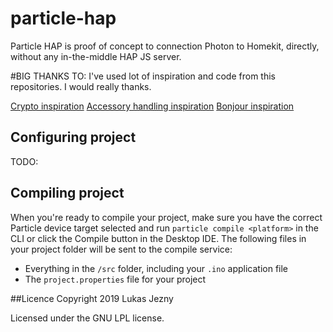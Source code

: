 # particle-hap

Particle HAP is proof of concept to connection Photon to Homekit, directly, without any in-the-middle HAP JS server.

#BIG THANKS TO:
I've used lot of inspiration and code from this repositories. I would really thanks.

[Crypto inspiration](https://github.com/maximkulkin/esp-homekit-demo)
[Accessory handling inspiration](https://github.com/etwmc/Personal-HomeKit-HAP)
[Bonjour inspiration](https://github.com/moflo/homekit-particle)

## Configuring project
TODO:

## Compiling project

When you're ready to compile your project, make sure you have the correct Particle device target selected and run `particle compile <platform>` in the CLI or click the Compile button in the Desktop IDE. The following files in your project folder will be sent to the compile service:

- Everything in the `/src` folder, including your `.ino` application file
- The `project.properties` file for your project

##Licence
Copyright 2019 Lukas Jezny

Licensed under the GNU LPL license.
